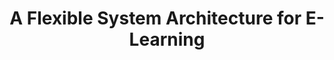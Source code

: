 ---
layout: publication-single
title: A Flexible System Architecture for E-Learning
name: Proceedings of the 4th Asia-Pacific International Symposium on Information Technology
first-author: Byoungchol Chang
co-authors: Yong S. Choi, Sooyong Kang, Jaehyuk Cha
during: 2005.01.26 - 2005.01.27
location: Gold Coast, Australia
impactfactor: 
doi: 
note: 
categories: 
 - Others
tag: 
 - International Conference
---